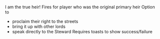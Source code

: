 I am the true heir! 
Fires for player who was the original primary heir 
Option to 
- proclaim their right to the streets
- bring it up with other lords
- speak directly to the Steward
Requires toasts to show success/failure